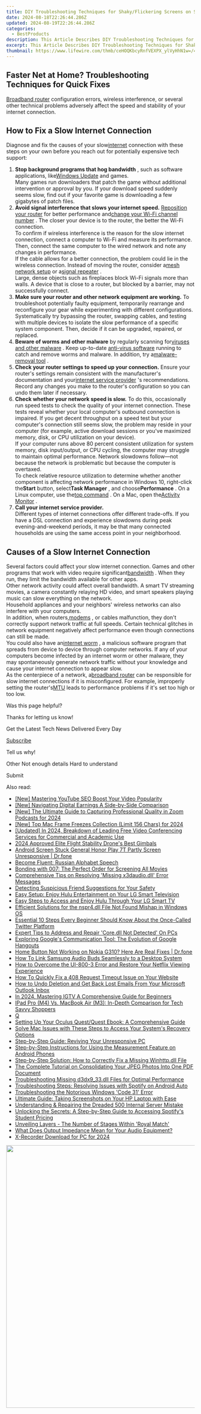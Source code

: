 ```yaml
---
title: DIY Troubleshooting Techniques for Shaky/Flickering Screens on Surface Pro Devices
date: 2024-08-18T22:26:44.286Z
updated: 2024-08-19T22:26:44.286Z
categories:
  - BestProducts
description: This Article Describes DIY Troubleshooting Techniques for Shaky/Flickering Screens on Surface Pro Devices
excerpt: This Article Describes DIY Troubleshooting Techniques for Shaky/Flickering Screens on Surface Pro Devices
thumbnail: https://www.lifewire.com/thmb/ceHOQKbcyRnfVEXPX_ylVyHhN1w=/400x300/filters:no_upscale():max_bytes(150000):strip_icc():format(webp)/microsoft-surface-pro-4-screen-flickering-ee1196d402054d0889714deb16c989af.jpg
---
```


## Faster Net at Home? Troubleshooting Techniques for Quick Fixes
[Broadband router](https://www.lifewire.com/what-is-a-router-2618162) configuration errors, wireless interference, or several other technical problems adversely affect the speed and stability of your internet connection.

## How to Fix a Slow Internet Connection

 Diagnose and fix the causes of your slow[internet](https://www.lifewire.com/difference-between-the-internet-and-the-web-2483335) connection with these steps on your own before you reach out for potentially expensive tech support:

1. **Stop background programs that hog bandwidth** , such as software applications, like[Windows Update](https://www.lifewire.com/what-is-windows-update-2624597) and games.  
 Many games run downloaders that patch the game without additional intervention or approval by you. If your download speed suddenly seems slow, find out if your favorite game is downloading a few gigabytes of patch files.
2. **Avoid signal interference that slows your internet speed.** [Reposition your router](https://www.lifewire.com/best-place-for-wireless-router-816570) for better performance and[change your Wi-Fi channel number](https://www.lifewire.com/wifi-channel-number-change-to-avoid-interference-818208) . The closer your device is to the router, the better the Wi-Fi connection.  
 To confirm if wireless interference is the reason for the slow internet connection, connect a computer to Wi-Fi and measure its performance. Then, connect the same computer to the wired network and note any changes in performance.  
 If the cable allows for a better connection, the problem could lie in the wireless connection. Instead of moving the router, consider a[mesh network setup](https://www.lifewire.com/what-is-a-mesh-network-4842178) or a[signal repeater](https://www.lifewire.com/mesh-network-vs-range-extender-4148022) .  
 Large, dense objects such as fireplaces block Wi-Fi signals more than walls. A device that is close to a router, but blocked by a barrier, may not successfully connect.
3. **Make sure your router and other network equipment are working.** To troubleshoot potentially faulty equipment, temporarily rearrange and reconfigure your gear while experimenting with different configurations.  
 Systematically try bypassing the router, swapping cables, and testing with multiple devices to isolate the slow performance of a specific system component. Then, decide if it can be upgraded, repaired, or replaced.
4. **Beware of worms and other malware** by regularly scanning for[viruses and other malware](https://www.lifewire.com/properly-scan-your-computer-for-viruses-and-other-malware-2624526) . Keep up-to-date [anti-virus software](https://www.lifewire.com/best-free-antivirus-software-4151895) running to catch and remove worms and malware. In addition, try a[malware-removal tool](https://www.lifewire.com/best-free-malware-removal-tools-4771073) .
5. **Check your router settings to speed up your connection.** Ensure your router's settings remain consistent with the manufacturer's documentation and your[internet service provider](https://www.lifewire.com/internet-service-provider-isp-2625924) 's recommendations.  
 Record any changes you make to the router's configuration so you can undo them later if necessary.
6. **Check whether your network speed is slow.** To do this, occasionally run speed tests to check the quality of your internet connection. These tests reveal whether your local computer's outbound connection is impaired. If you get decent throughput on a speed test but your computer's connection still seems slow, the problem may reside in your computer (for example, active download sessions or you've maximized memory, disk, or CPU utilization on your device).  
 If your computer runs above 80 percent consistent utilization for system memory, disk input/output, or CPU cycling, the computer may struggle to maintain optimal performance. Network slowdowns follow—not because the network is problematic but because the computer is overtaxed.  
 To check relative resource utilization to determine whether another component is affecting network performance in Windows 10, right-click the**Start** button, select**Task Manager** , and choose**Performance** . On a Linux computer, use the[top command](https://www.lifewire.com/what-is-a-command-2625828) . On a Mac, open the[Activity Monitor](https://www.lifewire.com/use-activity-monitor-to-track-mac-memory-usage-2260880) .
7. **Call your internet service provider.**  
 Different types of internet connections offer different trade-offs. If you have a DSL connection and experience slowdowns during peak evening-and-weekend periods, it may be that many connected households are using the same access point in your neighborhood.  

## Causes of a Slow Internet Connection  

 Several factors could affect your slow internet connection. Games and other programs that work with video require significant[bandwidth](https://www.lifewire.com/what-is-bandwidth-2625809) . When they run, they limit the bandwidth available for other apps.  
 Other network activity could affect overall bandwidth. A smart TV streaming movies, a camera constantly relaying HD video, and smart speakers playing music can slow everything on the network.  
 Household appliances and your neighbors' wireless networks can also interfere with your computers.  
 In addition, when routers,[modems](https://www.lifewire.com/what-is-a-modem-817861) , or cables malfunction, they don't correctly support network traffic at full speeds. Certain technical glitches in network equipment negatively affect performance even though connections can still be made.  
 You could also have an[internet worm](https://www.lifewire.com/brief-history-of-malware-153616) , a malicious software program that spreads from device to device through computer networks. If any of your computers become infected by an internet worm or other malware, they may spontaneously generate network traffic without your knowledge and cause your internet connection to appear slow.  
 As the centerpiece of a network, a[broadband router](https://www.lifewire.com/what-is-a-broadband-router-816301) can be responsible for slow internet connections if it is misconfigured. For example, improperly setting the router's[MTU](https://www.lifewire.com/definition-of-mtu-817948) leads to performance problems if it's set too high or too low.

Was this page helpful?

Thanks for letting us know!

 Get the Latest Tech News Delivered Every Day

[Subscribe](https://www.lifewire.com/#)

Tell us why!

 Other  Not enough details  Hard to understand

 Submit

<ins class="adsbygoogle"
     style="display:block"
     data-ad-format="autorelaxed"
     data-ad-client="ca-pub-7571918770474297"
     data-ad-slot="1223367746"></ins>



<ins class="adsbygoogle"
     style="display:block"
     data-ad-client="ca-pub-7571918770474297"
     data-ad-slot="8358498916"
     data-ad-format="auto"
     data-full-width-responsive="true"></ins>

<span class="atpl-alsoreadstyle">Also read:</span>
<div><ul>
<li><a href="https://facebook-record-videos.techidaily.com/new-mastering-youtube-seo-boost-your-video-popularity/"><u>[New] Mastering YouTube SEO  Boost Your Video Popularity</u></a></li>
<li><a href="https://facebook-video-footage.techidaily.com/new-navigating-digital-earnings-a-side-by-side-comparison/"><u>[New] Navigating Digital Earnings  A Side-by-Side Comparison</u></a></li>
<li><a href="https://screen-activity-recording.techidaily.com/new-the-ultimate-guide-to-capturing-professional-quality-in-zoom-podcasts-for-2024/"><u>[New] The Ultimate Guide to Capturing Professional Quality in Zoom Podcasts for 2024</u></a></li>
<li><a href="https://digital-screen-recording.techidaily.com/new-top-mac-frame-freezes-collection-limit-156-chars-for-2024/"><u>[New] Top Mac Frame Freezes Collection (Limit  156 Chars) for 2024</u></a></li>
<li><a href="https://video-screen-grab.techidaily.com/updated-in-2024-breakdown-of-leading-free-video-conferencing-services-for-commercial-and-academic-use/"><u>[Updated] In 2024, Breakdown of Leading Free Video Conferencing Services for Commercial and Academic Use</u></a></li>
<li><a href="https://fox-links.techidaily.com/2024-approved-elite-flight-stability-drones-best-gimbals/"><u>2024 Approved  Elite Flight Stability  Drone's Best Gimbals</u></a></li>
<li><a href="https://howto.techidaily.com/android-screen-stuck-general-honor-play-7t-partly-screen-unresponsive-drfone-by-drfone-fix-android-problems-fix-android-problems/"><u>Android Screen Stuck General Honor Play 7T Partly Screen Unresponsive | Dr.fone</u></a></li>
<li><a href="https://mondly-stories.techidaily.com/become-fluent-russian-alphabet-speech/"><u>Become Fluent: Russian Alphabet Speech</u></a></li>
<li><a href="https://techtrends.techidaily.com/bonding-with-007-the-perfect-order-for-screening-all-movies/"><u>Bonding with 007: The Perfect Order for Screening All Movies</u></a></li>
<li><a href="https://techtrends.techidaily.com/comprehensive-tips-on-resolving-missing-x3daudiodll-error-messages/"><u>Comprehensive Tips on Resolving 'Missing x3daudio.dll' Error Messages</u></a></li>
<li><a href="https://techtrends.techidaily.com/detecting-suspicious-friend-suggestions-for-your-safety/"><u>Detecting Suspicious Friend Suggestions for Your Safety</u></a></li>
<li><a href="https://techtrends.techidaily.com/easy-setup-enjoy-hulu-entertainment-on-your-lg-smart-television/"><u>Easy Setup: Enjoy Hulu Entertainment on Your LG Smart Television</u></a></li>
<li><a href="https://techtrends.techidaily.com/easy-steps-to-access-and-enjoy-hulu-through-your-lg-smart-tv/"><u>Easy Steps to Access and Enjoy Hulu Through Your LG Smart TV</u></a></li>
<li><a href="https://techtrends.techidaily.com/efficient-solutions-for-the-nspr4dll-file-not-found-mishap-in-windows-os/"><u>Efficient Solutions for the nspr4.dll File Not Found Mishap in Windows OS</u></a></li>
<li><a href="https://techtrends.techidaily.com/essential-10-steps-every-beginner-should-know-about-the-once-called-twitter-platform/"><u>Essential 10 Steps Every Beginner Should Know About the Once-Called Twitter Platform</u></a></li>
<li><a href="https://techtrends.techidaily.com/expert-tips-to-address-and-repair-coredll-not-detected-on-pcs/"><u>Expert Tips to Address and Repair 'Core.dll Not Detected' On PCs</u></a></li>
<li><a href="https://techtrends.techidaily.com/exploring-googles-communication-tool-the-evolution-of-google-hangouts/"><u>Exploring Google's Communication Tool: The Evolution of Google Hangouts</u></a></li>
<li><a href="https://change-location.techidaily.com/home-button-not-working-on-nokia-g310-here-are-real-fixes-drfone-by-drfone-fix-android-problems-fix-android-problems/"><u>Home Button Not Working on Nokia G310? Here Are Real Fixes | Dr.fone</u></a></li>
<li><a href="https://techtrends.techidaily.com/how-to-link-samsung-audio-buds-seamlessly-to-a-desktop-system/"><u>How To Link Samsung Audio Buds Seamlessly to a Desktop System</u></a></li>
<li><a href="https://techtrends.techidaily.com/how-to-overcome-the-ui-800-3-error-and-restore-your-netflix-viewing-experience/"><u>How to Overcome the UI-800-3 Error and Restore Your Netflix Viewing Experience</u></a></li>
<li><a href="https://techtrends.techidaily.com/how-to-quickly-fix-a-408-request-timeout-issue-on-your-website/"><u>How To Quickly Fix a 408 Request Timeout Issue on Your Website</u></a></li>
<li><a href="https://techtrends.techidaily.com/1722896377922-how-to-undo-deletion-and-get-back-lost-emails-from-your-microsoft-outlook-inbox/"><u>How to Undo Deletion and Get Back Lost Emails From Your Microsoft Outlook Inbox</u></a></li>
<li><a href="https://instagram-video-files.techidaily.com/in-2024-mastering-igtv-a-comprehensive-guide-for-beginners/"><u>In 2024, Mastering IGTV  A Comprehensive Guide for Beginners</u></a></li>
<li><a href="https://techtrends.techidaily.com/ipad-pro-m4-vs-macbook-air-m3-in-depth-comparison-for-tech-savvy-shoppers/"><u>IPad Pro (M4) Vs. MacBook Air (M3): In-Depth Comparison for Tech Savvy Shoppers</u></a></li>
<li><a href="https://techtrends.techidaily.com/q/"><u>Q</u></a></li>
<li><a href="https://techno-recovery.techidaily.com/setting-up-your-oculus-questquest-ebook-a-comprehensive-guide/"><u>Setting Up Your Oculus Quest/Quest Ebook: A Comprehensive Guide</u></a></li>
<li><a href="https://techtrends.techidaily.com/solve-mac-issues-with-these-steps-to-access-your-systems-recovery-options/"><u>Solve Mac Issues with These Steps to Access Your System's Recovery Options</u></a></li>
<li><a href="https://techtrends.techidaily.com/step-by-step-guide-reviving-your-unresponsive-pc/"><u>Step-by-Step Guide: Reviving Your Unresponsive PC</u></a></li>
<li><a href="https://techtrends.techidaily.com/step-by-step-instructions-for-using-the-measurement-feature-on-android-phones/"><u>Step-by-Step Instructions for Using the Measurement Feature on Android Phones</u></a></li>
<li><a href="https://techtrends.techidaily.com/step-by-step-solution-how-to-correctly-fix-a-missing-winhttpdll-file/"><u>Step-by-Step Solution: How to Correctly Fix a Missing Winhttp.dll File</u></a></li>
<li><a href="https://techtrends.techidaily.com/the-complete-tutorial-on-consolidating-your-jpeg-photos-into-one-pdf-document/"><u>The Complete Tutorial on Consolidating Your JPEG Photos Into One PDF Document</u></a></li>
<li><a href="https://techtrends.techidaily.com/troubleshooting-missing-d3dx933dll-files-for-optimal-performance/"><u>Troubleshooting Missing d3dx9_33.dll Files for Optimal Performance</u></a></li>
<li><a href="https://techtrends.techidaily.com/troubleshooting-steps-resolving-issues-with-spotify-on-android-auto/"><u>Troubleshooting Steps: Resolving Issues with Spotify on Android Auto</u></a></li>
<li><a href="https://techtrends.techidaily.com/troubleshooting-the-notorious-windows-code-31-error/"><u>Troubleshooting the Notorious Windows 'Code 31' Error</u></a></li>
<li><a href="https://techtrends.techidaily.com/ultimate-guide-taking-screenshots-on-your-hp-laptop-with-ease/"><u>Ultimate Guide: Taking Screenshots on Your HP Laptop with Ease</u></a></li>
<li><a href="https://techtrends.techidaily.com/understanding-and-repairing-the-dreaded-500-internal-server-mistake/"><u>Understanding & Repairing the Dreaded 500 Internal Server Mistake</u></a></li>
<li><a href="https://techtrends.techidaily.com/unlocking-the-secrets-a-step-by-step-guide-to-accessing-spotifys-student-pricing/"><u>Unlocking the Secrets: A Step-by-Step Guide to Accessing Spotify's Student Pricing</u></a></li>
<li><a href="https://techtrends.techidaily.com/unveiling-layers-the-number-of-stages-within-royal-match/"><u>Unveiling Layers - The Number of Stages Within 'Royal Match'</u></a></li>
<li><a href="https://techtrends.techidaily.com/what-does-output-impedance-mean-for-your-audio-equipment/"><u>What Does Output Impedance Mean for Your Audio Equipment?</u></a></li>
<li><a href="https://remote-screen-capture.techidaily.com/x-recorder-download-for-pc-for-2024/"><u>X-Recorder Download for PC for 2024</u></a></li>
</ul></div>

<!-- affiliate ads begin -->
<a href="https://unicoeye.pxf.io/c/5597632/2084396/18498" target="_top" id="2084396"><img src="//a.impactradius-go.com/display-ad/18498-2084396" border="0" alt="" width="1920" height="700"/></a><img height="0" width="0" src="https://imp.pxf.io/i/5597632/2084396/18498" style="position:absolute;visibility:hidden;" border="0" />
<!-- affiliate ads end -->